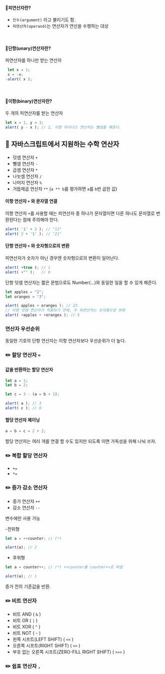 #### 🔻피연산자란?
- `인수(argument)` 라고 불리기도 함.
- `피연산자(operand)`는 연산자가 연산을 수행하는 대상
<br/>

#### 🔻단항(unary)연산자란?


피연산자를 하나만 받는 연산자

```jsx
 let x = 1;
 x = -x;
-alert( x ); 
```
<br />

#### 🔻이항(binary)연산자란?
두 개의 피연산자를 받는 연산자
```jsx
let x = 1, y = 3;
alert( y - x ); // 2, 이항 마이너스 연산자는 뺄셈을 해준다.
```


## 📌 자바스크립트에서 지원하는 수학 연산자
- 덧셈 연산자 `+`
- 뺄셈 연산자 `-`
- 곱셈 연산자 `*`
- 나눗셈 연산자 `/`
- 나머지 연산자 `%`
- 거듭제곱 연산자 `**`
(`a ** b`를 평가하면 `a`를 `b`번 곱한 값)

#### 이항 연산자 `+` 와 문자열 연결
이항 연산자 `+`를 사용할 때는 피연산자 중 하나가 문자열이면 다른 하나도 문자열로 변환된다는 점에 주의해야 한다.
```jsx
alert( '1' + 2 ); // "12"
alert( 2 + '1' ); // "21"
```

#### 단항 연산자 `+` 와 숫자형으로의 변환
피연산자가 숫자가 아닌 경우엔 숫자형으로의 변환이 일어난다.
```jsx
alert( +true ); // 1
alert( +"" );   // 0
```
단항 덧셈 연산자는 짧은 문법으로도 Number(...)와 동일한 일을 할 수 있게 해준다.

```jsx
let apples = "2";
let oranges = "3";

alert( apples + oranges ); // 23
// 이항 덧셈 연산자가 적용되기 전에, 두 피연산자는 숫자형으로 변화
alert( +apples + +oranges ); // 5
```

### 연산자 우선순위
동일한 기호의 단항 연산자는 이항 연산자보다 우선순위가 더 높다.


### ✏️ 할당 연산자 `=`

#### 값을 반환하는 할당 연산자
```jsx
let a = 1;
let b = 2;

let c = 3 - (a = b + 1);

alert( a ); // 3
alert( c ); // 0
```

#### 할당 연산자 체이닝
```jsx
a = b = c = 2 + 2;
```
할당 연산자는 여러 개를 연결 할 수도 있지만
되도록 이면 가독성을 위해 나눠 쓰자.


### ✏️ 복합 할당 연산자
- `+=`
- `*=`


### ✏️ 증가 감소 연산자
- 증가 연산자 `++`
- 감소 연산자 `--`

변수에만 사용 가능

-전위형
```jsx
let a = ++counter; // (*)

alert(a); // 2
```
- 후위형
```jsx
let a = counter++; // (*) ++counter를 counter++로 바꿈

alert(a); // 1
```
증가 전의 기존값을 반환.

### ✏️ 비트 연산자
- 비트 AND ( `&` )
- 비트 OR ( `|` )
- 비트 XOR ( `^` )
- 비트 NOT ( `~` )
- 왼쪽 시프트(LEFT SHIFT) ( `<<` )
- 오른쪽 시프트(RIGHT SHIFT) ( `>>` )
- 부호 없는 오른쪽 시프트(ZERO-FILL RIGHT SHIFT) ( `>>>` )


### ✏️ 쉼표 연산자 `,`



